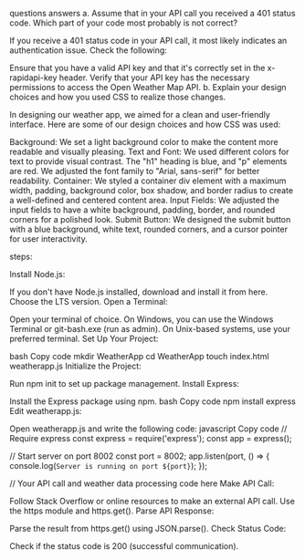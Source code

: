 questions answers
a. Assume that in your API call you received a 401 status code. Which part of your code most probably is not correct?

If you receive a 401 status code in your API call, it most likely indicates an authentication issue. Check the following:

Ensure that you have a valid API key and that it's correctly set in the x-rapidapi-key header.
Verify that your API key has the necessary permissions to access the Open Weather Map API.
b. Explain your design choices and how you used CSS to realize those changes.

In designing our weather app, we aimed for a clean and user-friendly interface. Here are some of our design choices and how CSS was used:

Background: We set a light background color to make the content more readable and visually pleasing.
Text and Font: We used different colors for text to provide visual contrast. The "h1" heading is blue, and "p" elements are red. We adjusted the font family to "Arial, sans-serif" for better readability.
Container: We styled a container div element with a maximum width, padding, background color, box shadow, and border radius to create a well-defined and centered content area.
Input Fields: We adjusted the input fields to have a white background, padding, border, and rounded corners for a polished look.
Submit Button: We designed the submit button with a blue background, white text, rounded corners, and a cursor pointer for user interactivity.


 steps:
 
Install Node.js:

If you don't have Node.js installed, download and install it from here. Choose the LTS version.
Open a Terminal:

Open your terminal of choice.
On Windows, you can use the Windows Terminal or git-bash.exe (run as admin).
On Unix-based systems, use your preferred terminal.
Set Up Your Project:

bash
Copy code
mkdir WeatherApp
cd WeatherApp
touch index.html weatherapp.js
Initialize the Project:

Run npm init to set up package management.
Install Express:

Install the Express package using npm.
bash
Copy code
npm install express
Edit weatherapp.js:

Open weatherapp.js and write the following code:
javascript
Copy code
// Require express
const express = require('express');
const app = express();

// Start server on port 8002
const port = 8002;
app.listen(port, () => {
  console.log(`Server is running on port ${port}`);
});

// Your API call and weather data processing code here
Make API Call:

Follow Stack Overflow or online resources to make an external API call.
Use the https module and https.get().
Parse API Response:

Parse the result from https.get() using JSON.parse().
Check Status Code:

Check if the status code is 200 (successful communication).
